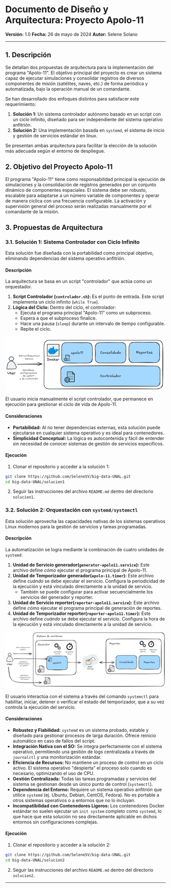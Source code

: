 # **Documento de Diseño y Arquitectura: Proyecto Apolo-11**

**Versión:** 1.0
**Fecha:** 26 de mayo de 2024
**Autor:** Selene Solano

---

## **1. Descripción**

Se detallan dos propuestas de arquitectura para la implementación del programa "Apolo-11". El objetivo principal del proyecto es crear un sistema capaz de ejecutar simulaciones y consolidar registros de diversos componentes de misión (satélites, naves, etc.) de forma periódica y automatizada, bajo la operación manual de un comandante.

Se han desarrollado dos enfoques distintos para satisfacer este requerimiento:

1.  **Solución 1:** Un sistema controlador autónomo basado en un script con un ciclo infinito, diseñado para ser independiente del sistema operativo anfitrión.
3.  **Solución 2:** Una implementación basada en `systemd`, el sistema de inicio y gestión de servicios estándar en linux.

Se presentan ambas arquitectura para facilitar la elección de la solución más adecuada según el entorno de despliegue.

## **2. Objetivo del Proyecto Apolo-11**

El programa "Apolo-11" tiene como responsabilidad principal la ejecución de simulaciones y la consolidación de registros generados por un conjunto dinámico de componentes espaciales. El sistema debe ser robusto, escalable para adaptarse a un número variable de componentes y operar de manera cíclica con una frecuencia configurable. La activación y supervisión general del proceso serán realizadas manualmente por el comandante de la misión.

## **3. Propuestas de Arquitectura**

### **3.1. Solución 1: Sistema Controlador con Ciclo Infinito**

Esta solución fue diseñada con la portabilidad como principal objetivo, eliminando dependencias del sistema operativo anfitrión.

#### **Descripción**

La arquitectura se basa en un script "controlador" que actúa como un orquestador.

1.  **Script Controlador (`controlador.sh`):** Es el punto de entrada. Este script implementa un ciclo infinito (`while True`).
2.  **Lógica del Ciclo:** Dentro del ciclo, el controlador:
    *   Ejecuta el programa principal "Apolo-11" como un subproceso.
    *   Espera a que el subproceso finalice.
    *   Hace una pausa (`sleep`) durante un intervalo de tiempo configurable.
    *   Repite el ciclo.

![Solución 2](imgs/solucion2.png)

El usuario inicia manualmente el script controlador, que permanece en ejecución para gestionar el ciclo de vida de Apolo-11.


#### **Consideraciones**

*   **Portabilidad:** Al no tener dependencias externas, esta solución puede ejecutarse en cualquier sistema operativo y es ideal para contenedores.
*   **Simplicidad Conceptual:** La lógica es autocontenida y fácil de entender sin necesidad de conocer sistemas de gestión de servicios específicos.


#### **Ejecución**
1. Clonar el repositorio y acceder a la solución 1:

```bash
git clone https://github.com/SeleneSV/big-data-UNAL.git
cd big-data-UNAL/solucion1
```

2. Seguir las instrucciones del archivo `README.md` dentro del directorio `solucion1`.

### **3.2. Solución 2: Orquestación con `systemd/systemctl`**

Esta solución aprovecha las capacidades nativas de los sistemas operativos Linux modernos para la gestión de servicios y tareas programadas.

#### **Descripción**

La automatización se logra mediante la combinación de cuatro unidades de `systemd`:

1.  **Unidad de Servicio generador(`generator-apolo11.service`):** Este archivo define *cómo* ejecutar el programa principal de Apolo-11.
2.  **Unidad de Temporizador generador(`apolo-11.timer`):** Este archivo define *cuándo* se debe ejecutar el servicio. Configura la periodicidad de la ejecución y está vinculado directamente a la unidad de servicio.
    - También se puede configurar para activar secuencialmente los servicios del generador y reporter.
3.  **Unidad de Servicio reporter(`reporter-apolo11.service`):** Este archivo define *cómo* ejecutar el programa principal de generación de reportes. 
4.  **Unidad de Temporizador reporter(`reporter-apolo11.timer`):** Este archivo define *cuándo* se debe ejecutar el servicio. Configura la hora de la ejecución y está vinculado directamente a la unidad de servicio.


![Solución 1](imgs/solucion1.png)

El usuario interactúa con el sistema a través del comando `systemctl` para habilitar, iniciar, detener o verificar el estado del temporizador, que a su vez controla la ejecución del servicio.


#### **Consideraciones**

*   **Robustez y Fiabilidad:** `systemd` es un sistema probado, estable y diseñado para gestionar procesos de larga duración. Ofrece reinicio automático en caso de fallos del script.
*   **Integración Nativa con el SO:** Se integra perfectamente con el sistema operativo, permitiendo una gestión de logs centralizada a través de `journalctl` y una monitorización estándar.
*   **Eficiencia de Recursos:** No mantiene un proceso de control en un ciclo activo. El sistema operativo "despierta" el proceso solo cuando es necesario, optimizando el uso de CPU.
*   **Gestión Centralizada:** Todas las tareas programadas y servicios del sistema se gestionan desde un único punto de control (`systemctl`).
*   **Dependencia del Entorno:** Requiere un sistema operativo anfitrión que utilice `systemd` (ej. Ubuntu, Debian, CentOS, Fedora). No es portable a otros sistemas operativos o a entornos que no lo incluyan.
*   **Incompatibilidad con Contenedores Ligeros:** Los contenedores Docker estándar no suelen ejecutar un `init system` completo como `systemd`, lo que hace que esta solución no sea directamente aplicable en dichos entornos sin configuraciones complejas.

#### **Ejecución**

1. Clonar el repositorio y acceder a la solución 2:

```bash
git clone https://github.com/SeleneSV/big-data-UNAL.git
cd big-data-UNAL/solucion2
```

2. Seguir las instrucciones del archivo `README.md` dentro del directorio `solucion2`.

---
